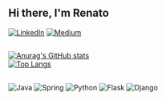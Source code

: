 ## Hi there, I'm Renato
[![LinkedIn](https://img.shields.io/badge/linkedin-%230077B5.svg?style=for-the-badge&logo=linkedin&logoColor=white)](https://www.linkedin.com/in/renatomessiasmachado/)
[![Medium](https://img.shields.io/badge/Medium-12100E?style=for-the-badge&logo=medium&logoColor=white)](https://medium.com/@renatommachado)
##
[![Anurag's GitHub stats](https://github-readme-stats.vercel.app/api?username=RenatoMessiasMachado&show_icons=true&theme=radical)](https://github.com/anuraghazra/github-readme-stats)
<br />[![Top Langs](https://github-readme-stats.vercel.app/api/top-langs/?username=RenatoMessiasMachado&layout=compact&show_icons=true&theme=radical)](https://github.com/anuraghazra/github-readme-stats)
##
![Java](https://img.shields.io/badge/java-%23ED8B00.svg?style=for-the-badge&logo=openjdk&logoColor=white)
![Spring](https://img.shields.io/badge/spring-%236DB33F.svg?style=for-the-badge&logo=spring&logoColor=white)
![Python](https://img.shields.io/badge/python-3670A0?style=for-the-badge&logo=python&logoColor=ffdd54)
![Flask](https://img.shields.io/badge/flask-%23000.svg?style=for-the-badge&logo=flask&logoColor=white)
![Django](https://img.shields.io/badge/django-%23092E20.svg?style=for-the-badge&logo=django&logoColor=white)
